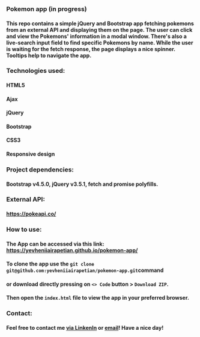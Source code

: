 ### Pokemon app (in progress)
#### This repo contains a simple jQuery and Bootstrap app fetching pokemons from an external API and displaying them on the page. The user can click and view the Pokemons' information in a modal window. There's also a live-search input field to find specific Pokemons by name. While the user is waiting for the fetch response, the page displays a nice spinner. Tooltips help to navigate the app.
### Technologies used:
#### HTML5
#### Ajax
#### jQuery
#### Bootstrap
#### CSS3
#### Responsive design
### Project dependencies:
#### Bootstrap v4.5.0, jQuery v3.5.1, fetch and promise polyfills.
### External API:
#### https://pokeapi.co/
### How to use:
#### The App can be accessed via this link: https://yevheniiairapetian.github.io/pokemon-app/
#### To clone the app use the `git clone git@github.com:yevheniiairapetian/pokemon-app.git`command 
#### or download directly pressing on `<> Code` button > `Download ZIP`. 
#### Then open the `index.html` file to view the app in your preferred browser.
### Contact:
#### Feel free to contact me [via LinkenIn](https://www.linkedIn.com/in/yevhenii-airapetian/) or [email](mailto:sonkozhenia11@gmail.com)! Have a nice day!


